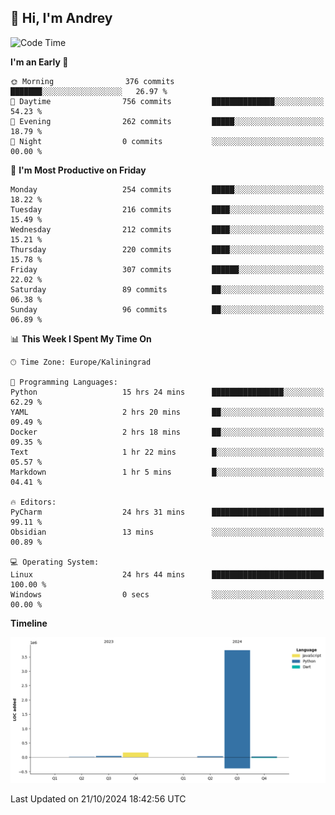 ## 👋 Hi, I'm Andrey

<!--START_SECTION:waka-->
![Code Time](http://img.shields.io/badge/Code%20Time-528%20hrs%2016%20mins-blue)

**I'm an Early 🐤** 

```text
🌞 Morning                376 commits         ███████░░░░░░░░░░░░░░░░░░   26.97 % 
🌆 Daytime                756 commits         ██████████████░░░░░░░░░░░   54.23 % 
🌃 Evening                262 commits         █████░░░░░░░░░░░░░░░░░░░░   18.79 % 
🌙 Night                  0 commits           ░░░░░░░░░░░░░░░░░░░░░░░░░   00.00 % 
```
📅 **I'm Most Productive on Friday** 

```text
Monday                   254 commits         █████░░░░░░░░░░░░░░░░░░░░   18.22 % 
Tuesday                  216 commits         ████░░░░░░░░░░░░░░░░░░░░░   15.49 % 
Wednesday                212 commits         ████░░░░░░░░░░░░░░░░░░░░░   15.21 % 
Thursday                 220 commits         ████░░░░░░░░░░░░░░░░░░░░░   15.78 % 
Friday                   307 commits         ██████░░░░░░░░░░░░░░░░░░░   22.02 % 
Saturday                 89 commits          ██░░░░░░░░░░░░░░░░░░░░░░░   06.38 % 
Sunday                   96 commits          ██░░░░░░░░░░░░░░░░░░░░░░░   06.89 % 
```


📊 **This Week I Spent My Time On** 

```text
🕑︎ Time Zone: Europe/Kaliningrad

💬 Programming Languages: 
Python                   15 hrs 24 mins      ████████████████░░░░░░░░░   62.29 % 
YAML                     2 hrs 20 mins       ██░░░░░░░░░░░░░░░░░░░░░░░   09.49 % 
Docker                   2 hrs 18 mins       ██░░░░░░░░░░░░░░░░░░░░░░░   09.35 % 
Text                     1 hr 22 mins        █░░░░░░░░░░░░░░░░░░░░░░░░   05.57 % 
Markdown                 1 hr 5 mins         █░░░░░░░░░░░░░░░░░░░░░░░░   04.41 % 

🔥 Editors: 
PyCharm                  24 hrs 31 mins      █████████████████████████   99.11 % 
Obsidian                 13 mins             ░░░░░░░░░░░░░░░░░░░░░░░░░   00.89 % 

💻 Operating System: 
Linux                    24 hrs 44 mins      █████████████████████████   100.00 % 
Windows                  0 secs              ░░░░░░░░░░░░░░░░░░░░░░░░░   00.00 % 
```

**Timeline**

![Lines of Code chart](https://raw.githubusercontent.com/Mist3s/Mist3s/main/assets/bar_graph.png)


 Last Updated on 21/10/2024 18:42:56 UTC
<!--END_SECTION:waka-->

